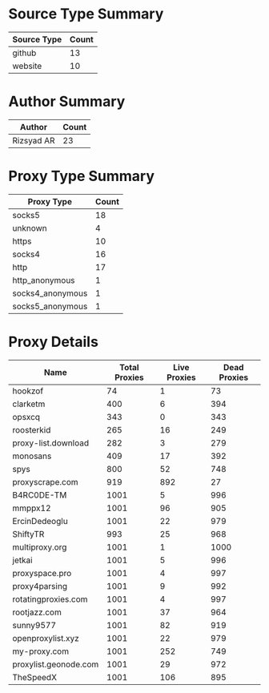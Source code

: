 # Source Type Summary

| Source Type | Count |
|-------------|-------|
| github | 13 |
| website | 10 |


# Author Summary

| Author | Count |
|--------|-------|
| Rizsyad AR | 23 |


# Proxy Type Summary

| Proxy Type | Count |
|------------|-------|
| socks5 | 18 |
| unknown | 4 |
| https | 10 |
| socks4 | 16 |
| http | 17 |
| http_anonymous | 1 |
| socks4_anonymous | 1 |
| socks5_anonymous | 1 |


# Proxy Details

| Name | Total Proxies | Live Proxies | Dead Proxies |
|------|---------------|--------------|---------------|
| hookzof | 74 | 1 | 73 |
| clarketm | 400 | 6 | 394 |
| opsxcq | 343 | 0 | 343 |
| roosterkid | 265 | 16 | 249 |
| proxy-list.download | 282 | 3 | 279 |
| monosans | 409 | 17 | 392 |
| spys | 800 | 52 | 748 |
| proxyscrape.com | 919 | 892 | 27 |
| B4RC0DE-TM | 1001 | 5 | 996 |
| mmppx12 | 1001 | 96 | 905 |
| ErcinDedeoglu | 1001 | 22 | 979 |
| ShiftyTR | 993 | 25 | 968 |
| multiproxy.org | 1001 | 1 | 1000 |
| jetkai | 1001 | 5 | 996 |
| proxyspace.pro | 1001 | 4 | 997 |
| proxy4parsing | 1001 | 9 | 992 |
| rotatingproxies.com | 1001 | 4 | 997 |
| rootjazz.com | 1001 | 37 | 964 |
| sunny9577 | 1001 | 82 | 919 |
| openproxylist.xyz | 1001 | 22 | 979 |
| my-proxy.com | 1001 | 252 | 749 |
| proxylist.geonode.com | 1001 | 29 | 972 |
| TheSpeedX | 1001 | 106 | 895 |
